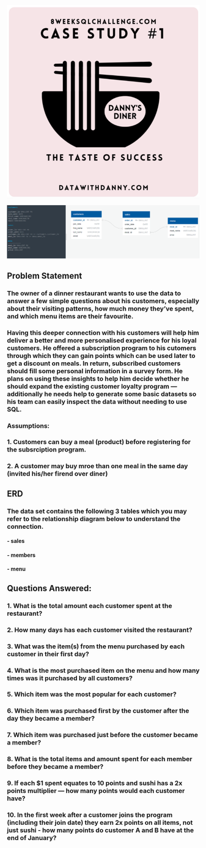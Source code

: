 ![dinner_shop](assets/dinner_shop.png)

![data_model](assets/data_model.png)

## Problem Statement
### The owner of a dinner restaurant wants to use the data to answer a few simple questions about his customers, especially about their visiting patterns, how much money they’ve spent, and which menu items are their favourite.


### Having this deeper connection with his customers will help him deliver a better and more personalised experience for his loyal customers. He offered a subscription program to his cutomers through which they can gain points which can be used later to get a discount on meals. In return, subscribed customers should fill some personal information in a survey form.  He plans on using these insights to help him decide whether he should expand the existing customer loyalty program — additionally he needs help to generate some basic datasets so his team can easily inspect the data without needing to use SQL.


### Assumptions:
### 1. Customers can buy a meal (product) before registering for the subsrciption program.
### 2. A customer may buy mroe than one meal in the same day (invited his/her firend over diner)

## ERD


### The data set contains the following 3 tables which you may refer to the relationship diagram below to understand the connection.

#### - sales
#### - members
#### - menu

## Questions Answered:

### 1. What is the total amount each customer spent at the restaurant?
### 2. How many days has each customer visited the restaurant?
### 3. What was the item(s) from the menu purchased by each customer in their first day?
### 4. What is the most purchased item on the menu and how many times was it purchased by all customers?
### 5. Which item was the most popular for each customer?
### 6. Which item was purchased first by the customer after the day they became a member?
### 7. Which item was purchased just before the customer became a member?
### 8. What is the total items and amount spent for each member before they became a member?
### 9. If each $1 spent equates to 10 points and sushi has a 2x points multiplier — how many points would each customer have?
###  10. In the first week after a customer joins the program (including their join date) they earn 2x points on all items, not  just sushi - how many points do customer A and B have at the end of January? 

